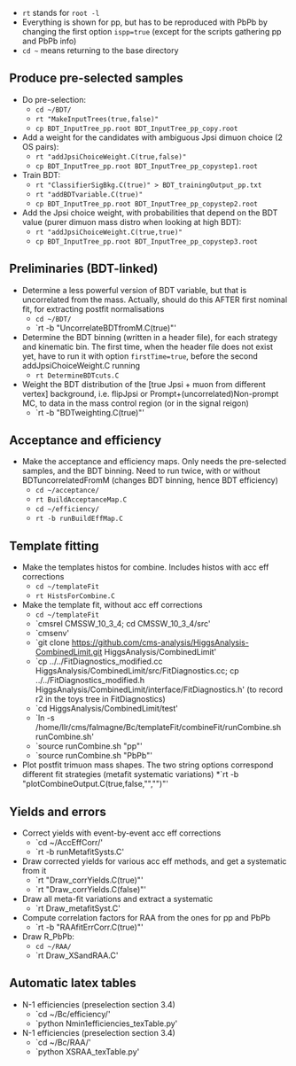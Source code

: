 * `rt` stands for `root -l`
* Everything is shown for pp, but has to be reproduced with PbPb by changing the first option `ispp=true` (except for the scripts gathering pp and PbPb info)
* `cd ~` means returning to the base directory

## Produce pre-selected samples

- Do pre-selection:
  * `cd ~/BDT/`
  * `rt "MakeInputTrees(true,false)"`
  * `cp BDT_InputTree_pp.root BDT_InputTree_pp_copy.root`
- Add a weight for the candidates with ambiguous Jpsi dimuon choice (2 OS pairs):
  * `rt "addJpsiChoiceWeight.C(true,false)"`
  * `cp BDT_InputTree_pp.root BDT_InputTree_pp_copystep1.root`
- Train BDT:
  * `rt "ClassifierSigBkg.C(true)" > BDT_trainingOutput_pp.txt`
  * `rt "addBDTvariable.C(true)"`
  * `cp BDT_InputTree_pp.root BDT_InputTree_pp_copystep2.root`
- Add the Jpsi choice weight, with probabilities that depend on the BDT value (purer dimuon mass distro when looking at high BDT):
  * `rt "addJpsiChoiceWeight.C(true,true)"`
  * `cp BDT_InputTree_pp.root BDT_InputTree_pp_copystep3.root`

## Preliminaries (BDT-linked)
- Determine a less powerful version of BDT variable, but that is uncorrelated from the mass. Actually, should do this AFTER first nominal fit, for extracting postfit normalisations
  * `cd ~/BDT/`
  * `rt -b "UncorrelateBDTfromM.C(true)"'
- Determine the BDT binning (written in a header file), for each strategy and kinematic bin. The first time, when the header file does not exist yet, have to run it with option `firstTime=true`, before the second addJpsiChoiceWeight.C running 
  * `rt DetermineBDTcuts.C`
- Weight the BDT distribution of the [true Jpsi + muon from different vertex] background, i.e. flipJpsi or Prompt+(uncorrelated)Non-prompt MC, to data in the mass control region (or in the signal reigon)
  * `rt -b "BDTweighting.C(true)"'

## Acceptance and efficiency
- Make the acceptance and efficiency maps. Only needs the pre-selected samples, and the BDT binning. Need to run twice, with or without BDTuncorrelatedFromM (changes BDT binning, hence BDT efficiency)
  * `cd ~/acceptance/`
  * `rt BuildAcceptanceMap.C`
  * `cd ~/efficiency/`
  * `rt -b runBuildEffMap.C`

## Template fitting 
- Make the templates histos for combine. Includes histos with acc eff corrections
  * `cd ~/templateFit`
  * `rt HistsForCombine.C`
- Make the template fit, without acc eff corrections
  * `cd ~/templateFit`
  * `cmsrel CMSSW_10_3_4; cd CMSSW_10_3_4/src'
  * `cmsenv'
  * `git clone https://github.com/cms-analysis/HiggsAnalysis-CombinedLimit.git HiggsAnalysis/CombinedLimit'
  * `cp ../../FitDiagnostics_modified.cc HiggsAnalysis/CombinedLimit/src/FitDiagnostics.cc; cp ../../FitDiagnostics_modified.h HiggsAnalysis/CombinedLimit/interface/FitDiagnostics.h' (to record r2 in the toys tree in FitDiagnostics)
  * `cd HiggsAnalysis/CombinedLimit/test'
  * `ln -s /home/llr/cms/falmagne/Bc/templateFit/combineFit/runCombine.sh runCombine.sh'
  * `source runCombine.sh "pp"'
  * `source runCombine.sh "PbPb"'
- Plot postfit trimuon mass shapes. The two string options correspond different fit strategies (metafit systematic variations)
  *`rt -b "plotCombineOutput.C(true,false,\"\",\"\")"'

## Yields and errors
- Correct yields with event-by-event acc eff corrections
  * `cd ~/AccEffCorr/'
  * `rt -b runMetafitSysts.C'
- Draw corrected yields for various acc eff methods, and get a systematic from it
  * `rt "Draw_corrYields.C(true)"'
  * `rt "Draw_corrYields.C(false)"'
- Draw all meta-fit variations and extract a systematic
  * `rt Draw_metafitSyst.C'
- Compute correlation factors for RAA from the ones for pp and PbPb
  * `rt -b "RAAfitErrCorr.C(true)"'
- Draw R_PbPb:
  * `cd ~/RAA/`
  * `rt Draw_XSandRAA.C'

## Automatic latex tables
- N-1 efficiencies (preselection section 3.4)
  * `cd ~/Bc/efficiency/'
  * `python Nmin1efficiencies_texTable.py'
- N-1 efficiencies (preselection section 3.4)
  * `cd ~/Bc/RAA/'
  * `python XSRAA_texTable.py'
